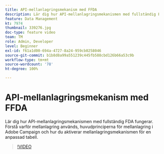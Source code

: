 ```yaml
---
title: API-mellanlagringsmekanism med FFDA
description: Lär dig hur API-mellanlagringsmekanismen med fullständig FDA fungerar. Förstå varför mellanlagring används, huvudprinciperna för mellanlagring i Adobe Campaign och hur du aktiverar mellanlagringsmekanismen för en anpassad tabell.
feature: Data Management
kt: 7974
thumbnail: 339276.jpg
doc-type: feature video
team: TM
role: Admin, Developer
level: Beginner
exl-id: f61a1d00-694a-4727-8a24-959cb0258046
source-git-commit: b1b8d8a99a551239c445fb588cbd126b66a53c9b
workflow-type: tm+mt
source-wordcount: '78'
ht-degree: 100%

---
```


# API-mellanlagringsmekanism med FFDA

Lär dig hur API-mellanlagringsmekanismen med fullständig FDA fungerar. Förstå varför mellanlagring används, huvudprinciperna för mellanlagring i Adobe Campaign och hur du aktiverar mellanlagringsmekanismen för en anpassad tabell.

>[!VIDEO](https://video.tv.adobe.com/v/339276?quality=12&learn=on)
